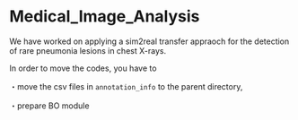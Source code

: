 # Medical_Image_Analysis

We have worked on applying a sim2real transfer appraoch for the detection of rare pneumonia lesions in chest X-rays. 

In order to move the codes, you have to 

・move the csv files in `annotation_info` to the parent directory,

・prepare BO module
